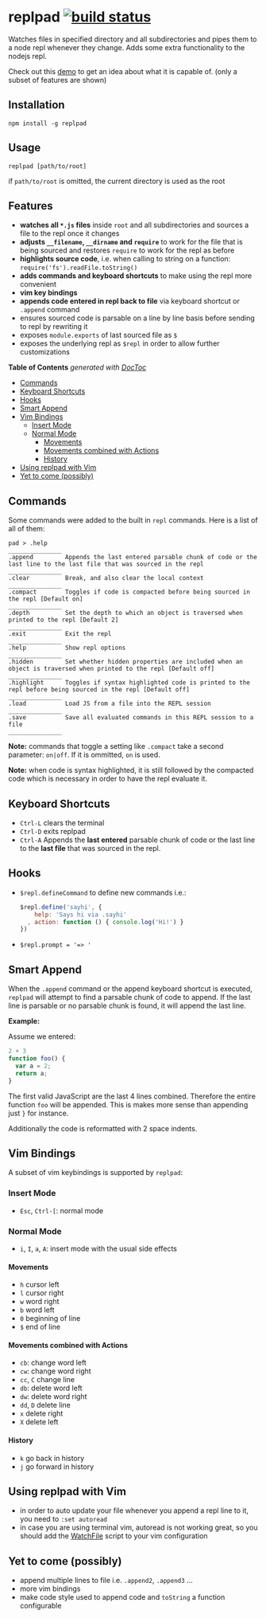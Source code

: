 # replpad [![build status](https://secure.travis-ci.org/thlorenz/replpad.png)](http://next.travis-ci.org/thlorenz/replpad)

Watches files in specified directory and all subdirectories and pipes them to a node repl whenever they change. Adds some extra
functionality to the nodejs repl.

Check out this [demo](http://youtu.be/AuGPd-AAl-8) to get an idea about what it is capable of. (only a subset of
features are shown)

## Installation

    npm install -g replpad

## Usage

    replpad [path/to/root]

if `path/to/root` is omitted, the current directory is used as the root

## Features

- **watches all `*.js` files** inside `root` and all subdirectories and sources a file to the repl once it changes
- **adjusts `__filename`, `__dirname` and `require`** to work for the file that is being sourced and restores `require` to work
  for the repl as before
- **highlights source code**, i.e. when calling to string on a function: `require('fs').readFile.toString()`
- **adds commands and keyboard shortcuts** to make using the repl more convenient
- **vim key bindings**
- **appends code entered in repl back to file** via keyboard shortcut or `.append` command
- ensures sourced code is parsable on a line by line basis before sending to repl by rewriting it
- exposes `module.exports` of last sourced file as `$`
- exposes the underlying repl as `$repl` in order to allow further customizations

**Table of Contents**  *generated with [DocToc](http://doctoc.herokuapp.com/)*

- [Commands](#commands)
- [Keyboard Shortcuts](#keyboard-shortcuts)
- [Hooks](#hooks)
- [Smart Append](#smart-append)
- [Vim Bindings](#vim-bindings)
  - [Insert Mode](#insert-mode)
  - [Normal Mode](#normal-mode)
    - [Movements](#movements)
    - [Movements combined with Actions](#movements-combined-with-actions)
    - [History](#history)
- [Using replpad with Vim](#using-replpad-with-vim)
- [Yet to come (possibly)](#yet-to-come-possibly)

## Commands

Some commands were added to the built in `repl` commands. Here is a list of all of them:

```
pad > .help
_______________
.append         Appends the last entered parsable chunk of code or the last line to the last file that was sourced in the repl
_______________
.clear          Break, and also clear the local context
_______________
.compact        Toggles if code is compacted before being sourced in the repl [Default on]
_______________
.depth          Set the depth to which an object is traversed when printed to the repl [Default 2]
_______________
.exit           Exit the repl
_______________
.help           Show repl options
_______________
.hidden         Set whether hidden properties are included when an object is traversed when printed to the repl [Default off]
_______________
.highlight      Toggles if syntax highlighted code is printed to the repl before being sourced in the repl [Default off]
_______________
.load           Load JS from a file into the REPL session
_______________
.save           Save all evaluated commands in this REPL session to a file
_______________
```

**Note:** commands that toggle a setting like `.compact` take a second parameter: `on|off`. If it is ommitted, `on` is
used.

**Note:** when code is syntax highlighted, it is still followed by the compacted code which is necessary in order to
have the repl evaluate it.

## Keyboard Shortcuts

- `Ctrl-L` clears the terminal
- `Ctrl-D` exits replpad
- `Ctrl-A` Appends the **last entered** parsable chunk of code or the last line to the **last file** that was sourced in the repl.

## Hooks

- `$repl.defineCommand` to define new commands i.e.: 

  ```js
  $repl.define('sayhi', { 
      help: 'Says hi via .sayhi'
    , action: function () { console.log('Hi!') }
  })
  ```
- `$repl.prompt = '=> '`

## Smart Append

When the `.append` command or the append keyboard shortcut is executed, `replpad` will attempt to find a parsable chunk
of code to append. If the last line is parsable or no parsable chunk is found, it will append the last line.

**Example:**

Assume we entered:
```js
2 + 3
function foo() {
  var a = 2;
  return a;
}
```

The first valid JavaScript are the last 4 lines combined. Therefore the entire function `foo` will be appended. This is
makes more sense than appending just `}` for instance.

Additionally the code is reformatted with 2 space indents.


## Vim Bindings

A subset of vim keybindings is supported by `replpad`:

### Insert Mode

- `Esc`, `Ctrl-[`: normal mode

### Normal Mode

- `i`, `I`, `a`, `A`: insert mode with the usual side effects

#### Movements

- `h` cursor left
- `l` cursor right
- `w` word right
- `b` word left
- `0` beginning of line
- `$` end of line

#### Movements combined with Actions

- `cb`: change word left
- `cw`: change word right
- `cc`, `C` change line
- `db`: delete word left
- `dw`: delete word right
- `dd`, `D` delete line
- `x` delete right
- `X` delete left

#### History

- `k` go back in history
- `j` go forward in history

## Using replpad with Vim

- in order to auto update your file whenever you append a repl line to it, you need to `:set autoread`
- in case you are using terminal vim, autoread is not working great, so you should add the
  [WatchFile](http://vim.wikia.com/wiki/Have_Vim_check_automatically_if_the_file_has_changed_externally) script to your
  vim configuration

## Yet to come (possibly)

- append multiple lines to file i.e. `.append2`, `.append3` ...
- more vim bindings
- make code style used to append code and `toString` a function configurable
